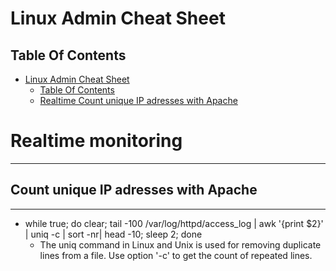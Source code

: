 Linux Admin Cheat Sheet
=================


## Table Of Contents

- [Linux Admin Cheat Sheet](#linux-admin-cheat-sheet)
  - [Table Of Contents](#table-of-contents)
  - [Realtime Count unique IP adresses with Apache](#Realtime-Count-unique-IP-adresses-with-Apache)


# Realtime monitoring
---

##  Count unique IP adresses with Apache
---

* while true; do clear; tail -100 /var/log/httpd/access_log | awk '{print $2}'  | uniq -c | sort -nr| head -10; sleep 2;  done
  - The uniq command in Linux and Unix is used for removing duplicate lines from a file. Use option '-c' to get the count of repeated lines.
 
